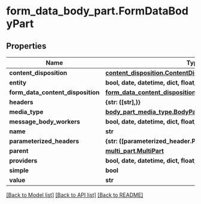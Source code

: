 # form_data_body_part.FormDataBodyPart

## Properties
Name | Type | Description | Notes
------------ | ------------- | ------------- | -------------
**content_disposition** | [**content_disposition.ContentDisposition**](ContentDisposition.md) |  | [optional] 
**entity** | **bool, date, datetime, dict, float, int, list, str** |  | [optional] 
**form_data_content_disposition** | [**form_data_content_disposition.FormDataContentDisposition**](FormDataContentDisposition.md) |  | [optional] 
**headers** | **{str: ([str],)}** |  | [optional] 
**media_type** | [**body_part_media_type.BodyPartMediaType**](BodyPartMediaType.md) |  | [optional] 
**message_body_workers** | **bool, date, datetime, dict, float, int, list, str** |  | [optional] 
**name** | **str** |  | [optional] 
**parameterized_headers** | **{str: ([parameterized_header.ParameterizedHeader],)}** |  | [optional] 
**parent** | [**multi_part.MultiPart**](MultiPart.md) |  | [optional] 
**providers** | **bool, date, datetime, dict, float, int, list, str** |  | [optional] 
**simple** | **bool** |  | [optional] 
**value** | **str** |  | [optional] 

[[Back to Model list]](../README.md#documentation-for-models) [[Back to API list]](../README.md#documentation-for-api-endpoints) [[Back to README]](../README.md)


